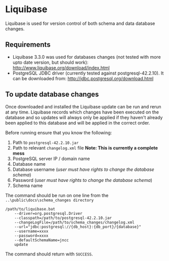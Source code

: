 # Liquibase

Liquibase is used for version control of both schema and data database changes. 

## Requirements

- Liquibase 3.3.0 was used for databases changes (not tested with more upto date version, but should work): http://www.liquibase.org/download/index.html
- PostgreSQL JDBC driver (currently tested against postgresql-42.2.10). It can be downloaded from: http://jdbc.postgresql.org/download.html 

## To update database changes 

Once downloaded and installed the Liquibase update can be run and rerun at any time.  Liquibase records which changes have been executed on the database and so updates will always only be applied if they haven't already been applied to this database and will be applied in the correct order.

Before running ensure that you know the following:

1) Path to `postgresql-42.2.10.jar`
2) Path to relevant `changelog.xml` file **Note: This is currently a complete mess**
3) PostgreSQL server IP / domain name
4) Database name
5) Database username (*user must have rights to change the database schema*)
6) Password (*user must have rights to change the database schema*)
7) Schema name

The command should be run on one line from the `..\public\docs\schema_changes directory`

    /path/to/liquibase.bat  
        --driver=org.postgresql.Driver 
        --classpath=/path/to/postgresql-42.2.10.jar 
        --changeLogFile=/path/to/schema_changes/changelog.xml 
        --url="jdbc:postgresql://{db_host}:{db_port}/{database}" 
        --username=xxxx 
        --password=xxxx 
        --defaultSchemaName=jncc 
        update

The command should return with `SUCCESS`.
